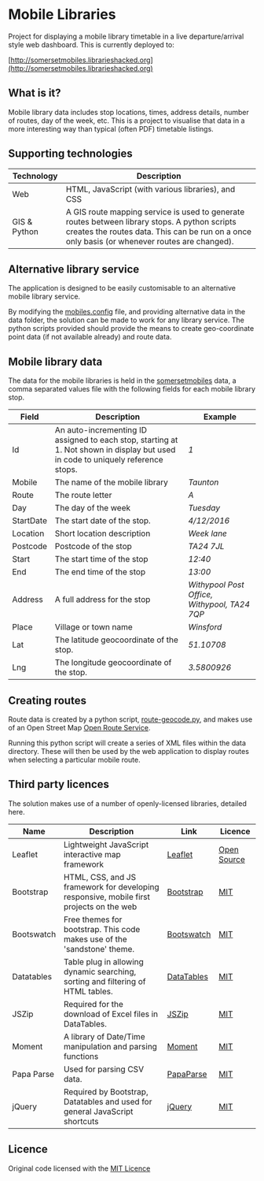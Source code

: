 # Mobile Libraries

Project for displaying a mobile library timetable in a live departure/arrival style web dashboard.  This is currently deployed to:

[http://somersetmobiles.librarieshacked.org](http://somersetmobiles.librarieshacked.org)

## What is it?

Mobile library data includes stop locations, times, address details, number of routes, day of the week, etc.  This is a project to visualise that data in a more interesting way than typical (often PDF) timetable listings.

## Supporting technologies

| Technology | Description |
| ---------- | ----------- |
| Web | HTML, JavaScript (with various libraries), and CSS |
| GIS & Python | A GIS route mapping service is used to generate routes between library stops.  A python scripts creates the routes data.  This can be run on a once only basis (or whenever routes are changed).

## Alternative library service

The application is designed to be easily customisable to an alternative mobile library service.

By modifying the [mobiles.config](js/mobiles.config) file, and providing alternative data in the data folder, the solution can be made to work for any library service.  The python scripts provided should provide the means to create geo-coordinate point data (if not available already) and route data.

## Mobile library data

The data for the mobile libraries is held in the [somersetmobiles](data/somersetmobiles.csv) data, a comma separated values file with the following fields for each mobile library stop.

| Field | Description | Example |
| ----- | ----------- | ------- |
| Id | An auto-incrementing ID assigned to each stop, starting at 1.  Not shown in display but used in code to uniquely reference stops. | *1* |
| Mobile | The name of the mobile library | *Taunton* |
| Route | The route letter | *A* |
| Day | The day of the week | *Tuesday* |
| StartDate | The start date of the stop. | *4/12/2016* |
| Location | Short location description | *Week lane* |
| Postcode | Postcode of the stop | *TA24 7JL* |
| Start | The start time of the stop | *12:40* |
| End | The end time of the stop | *13:00* |
| Address | A full address for the stop | *Withypool Post Office, Withypool, TA24 7QP* |
| Place | Village or town name | *Winsford* |
| Lat | The latitude geocoordinate of the stop. | *51.10708* |
| Lng | The longitude geocoordinate of the stop. | *3.5800926* |

## Creating routes

Route data is created by a python script, [route-geocode.py](scripts/route-geocode.py), and makes use of an Open Street Map [Open Route Service](http://wiki.openstreetmap.org/wiki/OpenRouteService).  

Running this python script will create a series of XML files within the data directory.  These will then be used by the web application to display routes when selecting a particular mobile route.

## Third party licences

The solution makes use of a number of openly-licensed libraries, detailed here.

| Name | Description | Link | Licence |
| ---- | ----------- | ---- | ------- |
| Leaflet | Lightweight JavaScript interactive map framework | [Leaflet](http://leafletjs.com/) | [Open Source](https://github.com/Leaflet/Leaflet/blob/master/LICENSE) |
| Bootstrap | HTML, CSS, and JS framework for developing responsive, mobile first projects on the web | [Bootstrap](http://getbootstrap.com/) | [MIT](https://github.com/twbs/bootstrap/blob/master/LICENSE) |
| Bootswatch | Free themes for bootstrap.  This code makes use of the 'sandstone' theme.  | [Bootswatch](https://bootswatch.com/) | [MIT](https://github.com/thomaspark/bootswatch/blob/gh-pages/LICENSE) |
| Datatables | Table plug in allowing dynamic searching, sorting and filtering of HTML tables. | [DataTables](https://datatables.net/) | [MIT](https://datatables.net/license/mit) |
| JSZip | Required for the download of Excel files in DataTables. | [JSZip](https://stuk.github.io/jszip/) | [MIT](https://github.com/Stuk/jszip/blob/master/LICENSE.markdown) |
| Moment | A library of Date/Time manipulation and parsing functions | [Moment](http://momentjs.com/) | [MIT](https://github.com/moment/moment/blob/develop/LICENSE) |
| Papa Parse | Used for parsing CSV data. | [PapaParse](http://papaparse.com/) | [MIT](https://github.com/mholt/PapaParse/blob/master/LICENSE) |
| jQuery | Required by Bootstrap, Datatables and used for general JavaScript shortcuts | [jQuery](https://jquery.com/) | [MIT](https://github.com/twbs/bootstrap/blob/master/LICENSE) |

## Licence

Original code licensed with the [MIT Licence](LICENSE)